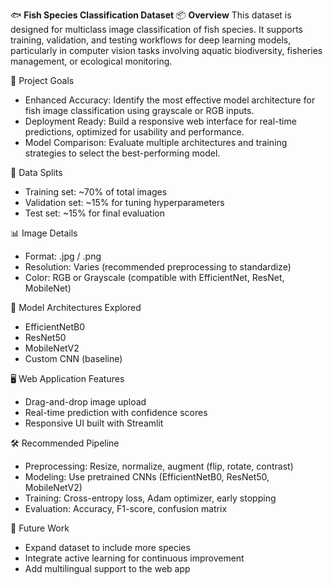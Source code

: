 🐟 **Fish Species Classification Dataset**
📦 **Overview**
This dataset is designed for multiclass image classification of fish species. It supports training, validation, and testing workflows for deep learning models, particularly in computer vision tasks involving aquatic biodiversity, fisheries management, or ecological monitoring.

🚀 Project Goals
- Enhanced Accuracy: Identify the most effective model architecture for fish image classification using grayscale or RGB inputs.
- Deployment Ready: Build a responsive web interface for real-time predictions, optimized for usability and performance.
- Model Comparison: Evaluate multiple architectures and training strategies to select the best-performing model.

🧪 Data Splits
- Training set: ~70% of total images
- Validation set: ~15% for tuning hyperparameters
- Test set: ~15% for final evaluation
  
📊 Image Details
- Format: .jpg / .png
- Resolution: Varies (recommended preprocessing to standardize)
- Color: RGB or Grayscale (compatible with EfficientNet, ResNet, MobileNet)
  
🧠 Model Architectures Explored
- EfficientNetB0
- ResNet50
- MobileNetV2
- Custom CNN (baseline)
  
🖥️ Web Application Features
- Drag-and-drop image upload
- Real-time prediction with confidence scores
- Responsive UI built with Streamlit 

🛠️ Recommended Pipeline
- Preprocessing: Resize, normalize, augment (flip, rotate, contrast)
- Modeling: Use pretrained CNNs (EfficientNetB0, ResNet50, MobileNetV2)
- Training: Cross-entropy loss, Adam optimizer, early stopping
- Evaluation: Accuracy, F1-score, confusion matrix

📌 Future Work
- Expand dataset to include more species
- Integrate active learning for continuous improvement
- Add multilingual support to the web app








